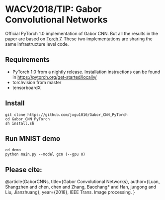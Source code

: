 # WACV2018/TIP: Gabor Convolutional Networks

Official PyTorch 1.0 implementation of Gabor CNN. 
But all the results in the paper are based on [Torch 7](https://github.com/bczhangbczhang/Gabor-Convolutional-Networks).
These two implementations are sharing the same infrastructure level code.

## Requirements
- PyTorch 1.0 from a nightly release. Installation instructions can be found in https://pytorch.org/get-started/locally/
- torchvision from master
- tensorboardX
  
## Install

```
git clone https://github.com/jxgu1016/Gabor_CNN_PyTorch
cd Gabor_CNN_PyTorch
sh install.sh
```

## Run MNIST demo

```
cd demo
python main.py --model gcn (--gpu 0)
```

## Please cite:
@article{GaborCNNs, title={Gabor Convolutional Networks}, author={Luan, Shangzhen and chen, chen and Zhang, Baochang* and Han, jungong and Liu, Jianzhuang}, year={2018}, IEEE Trans. Image processing. }
